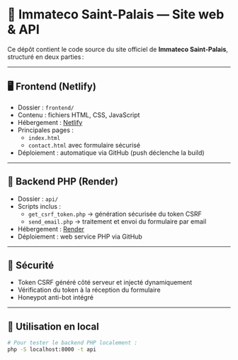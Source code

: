 # 🌿 Immateco Saint-Palais — Site web & API

Ce dépôt contient le code source du site officiel de **Immateco Saint-Palais**, structuré en deux parties :

---

## 🖥️ Frontend (Netlify)
- Dossier : `frontend/`
- Contenu : fichiers HTML, CSS, JavaScript
- Hébergement : [Netlify](https://www.netlify.com/)
- Principales pages :
  - `index.html`
  - `contact.html` avec formulaire sécurisé
- Déploiement : automatique via GitHub (push déclenche la build)

---

## 🔧 Backend PHP (Render)
- Dossier : `api/`
- Scripts inclus :
  - `get_csrf_token.php` → génération sécurisée du token CSRF
  - `send_email.php` → traitement et envoi du formulaire par email
- Hébergement : [Render](https://render.com/)
- Déploiement : web service PHP via GitHub

---

## 🔐 Sécurité
- Token CSRF généré côté serveur et injecté dynamiquement
- Vérification du token à la réception du formulaire
- Honeypot anti-bot intégré

---

## 🚀 Utilisation en local
```bash
# Pour tester le backend PHP localement :
php -S localhost:8000 -t api
